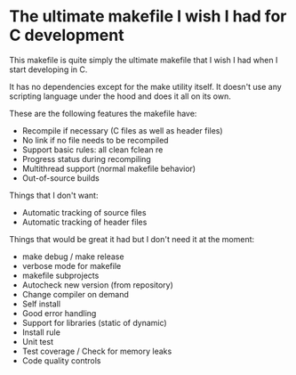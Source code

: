 # The ultimate makefile I wish I had for C development

This makefile is quite simply the ultimate makefile that I wish I had when I start developing in C.

It has no dependencies except for the make utility itself. It doesn't use any scripting language under the hood and does it all on its own.

These are the following features the makefile have:

 - Recompile if necessary (C files as well as header files)
 - No link if no file needs to be recompiled
 - Support basic rules: all clean fclean re
 - Progress status during recompiling
 - Multithread support (normal makefile behavior)
 - Out-of-source builds

Things that I don't want:
 - Automatic tracking of source files
 - Automatic tracking of header files

Things that would be great it had but I don't need it at the moment:
 - make debug / make release
 - verbose mode for makefile
 - makefile subprojects
 - Autocheck new version (from repository)
 - Change compiler on demand
 - Self install
 - Good error handling
 - Support for libraries (static of dynamic)
 - Install rule
 - Unit test
 - Test coverage / Check for memory leaks
 - Code quality controls